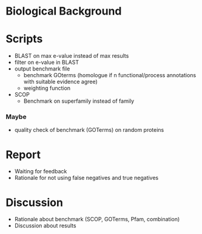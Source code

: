 # Biological Background

# Scripts
* BLAST on max e-value instead of max results
* filter on e-value in BLAST
* output benchmark file
  - benchmark GOterms (homologue if n functional/process annotations with suitable
    evidence agree)
  - weighting function
* SCOP
  - Benchmark on superfamily instead of family

### Maybe

* quality check of benchmark (GOTerms) on random proteins

# Report

* Waiting for feedback
* Rationale for not using false negatives and true negatives

# Discussion

* Rationale about benchmark (SCOP, GOTerms, Pfam, combination)
* Discussion about results

